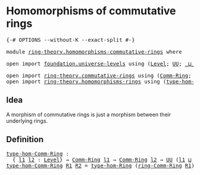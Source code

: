 # Homomorphisms of commutative rings

<pre class="Agda"><a id="47" class="Symbol">{-#</a> <a id="51" class="Keyword">OPTIONS</a> <a id="59" class="Pragma">--without-K</a> <a id="71" class="Pragma">--exact-split</a> <a id="85" class="Symbol">#-}</a>

<a id="90" class="Keyword">module</a> <a id="97" href="ring-theory.homomorphisms-commutative-rings.html" class="Module">ring-theory.homomorphisms-commutative-rings</a> <a id="141" class="Keyword">where</a>

<a id="148" class="Keyword">open</a> <a id="153" class="Keyword">import</a> <a id="160" href="foundation.universe-levels.html" class="Module">foundation.universe-levels</a> <a id="187" class="Keyword">using</a> <a id="193" class="Symbol">(</a><a id="194" href="Agda.Primitive.html#597" class="Postulate">Level</a><a id="199" class="Symbol">;</a> <a id="201" href="foundation-core.universe-levels.html#222" class="Primitive">UU</a><a id="203" class="Symbol">;</a> <a id="205" href="Agda.Primitive.html#810" class="Primitive Operator">_⊔_</a><a id="208" class="Symbol">)</a>

<a id="211" class="Keyword">open</a> <a id="216" class="Keyword">import</a> <a id="223" href="ring-theory.commutative-rings.html" class="Module">ring-theory.commutative-rings</a> <a id="253" class="Keyword">using</a> <a id="259" class="Symbol">(</a><a id="260" href="ring-theory.commutative-rings.html#991" class="Function">Comm-Ring</a><a id="269" class="Symbol">;</a> <a id="271" href="ring-theory.commutative-rings.html#1078" class="Function">ring-Comm-Ring</a><a id="285" class="Symbol">)</a>
<a id="287" class="Keyword">open</a> <a id="292" class="Keyword">import</a> <a id="299" href="ring-theory.homomorphisms-rings.html" class="Module">ring-theory.homomorphisms-rings</a> <a id="331" class="Keyword">using</a> <a id="337" class="Symbol">(</a><a id="338" href="ring-theory.homomorphisms-rings.html#3437" class="Function">type-hom-Ring</a><a id="351" class="Symbol">)</a>
</pre>
## Idea

A morphism of commutative rings is just a morphism between their underlying rings.

## Definition

<pre class="Agda"><a id="type-hom-Comm-Ring"></a><a id="474" href="ring-theory.homomorphisms-commutative-rings.html#474" class="Function">type-hom-Comm-Ring</a> <a id="493" class="Symbol">:</a>
  <a id="497" class="Symbol">{</a> <a id="499" href="ring-theory.homomorphisms-commutative-rings.html#499" class="Bound">l1</a> <a id="502" href="ring-theory.homomorphisms-commutative-rings.html#502" class="Bound">l2</a> <a id="505" class="Symbol">:</a> <a id="507" href="Agda.Primitive.html#597" class="Postulate">Level</a><a id="512" class="Symbol">}</a> <a id="514" class="Symbol">→</a> <a id="516" href="ring-theory.commutative-rings.html#991" class="Function">Comm-Ring</a> <a id="526" href="ring-theory.homomorphisms-commutative-rings.html#499" class="Bound">l1</a> <a id="529" class="Symbol">→</a> <a id="531" href="ring-theory.commutative-rings.html#991" class="Function">Comm-Ring</a> <a id="541" href="ring-theory.homomorphisms-commutative-rings.html#502" class="Bound">l2</a> <a id="544" class="Symbol">→</a> <a id="546" href="foundation-core.universe-levels.html#222" class="Primitive">UU</a> <a id="549" class="Symbol">(</a><a id="550" href="ring-theory.homomorphisms-commutative-rings.html#499" class="Bound">l1</a> <a id="553" href="Agda.Primitive.html#810" class="Primitive Operator">⊔</a> <a id="555" href="ring-theory.homomorphisms-commutative-rings.html#502" class="Bound">l2</a><a id="557" class="Symbol">)</a>
<a id="559" href="ring-theory.homomorphisms-commutative-rings.html#474" class="Function">type-hom-Comm-Ring</a> <a id="578" href="ring-theory.homomorphisms-commutative-rings.html#578" class="Bound">R1</a> <a id="581" href="ring-theory.homomorphisms-commutative-rings.html#581" class="Bound">R2</a> <a id="584" class="Symbol">=</a> <a id="586" href="ring-theory.homomorphisms-rings.html#3437" class="Function">type-hom-Ring</a> <a id="600" class="Symbol">(</a><a id="601" href="ring-theory.commutative-rings.html#1078" class="Function">ring-Comm-Ring</a> <a id="616" href="ring-theory.homomorphisms-commutative-rings.html#578" class="Bound">R1</a><a id="618" class="Symbol">)</a> <a id="620" class="Symbol">(</a><a id="621" href="ring-theory.commutative-rings.html#1078" class="Function">ring-Comm-Ring</a> <a id="636" href="ring-theory.homomorphisms-commutative-rings.html#581" class="Bound">R2</a><a id="638" class="Symbol">)</a>
</pre>